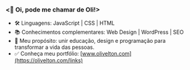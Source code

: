 ### <🖖 Oi, pode me chamar de Oli!>

- 🛠 Linguagens: JavaScript | CSS | HTML
- 📚 Conhecimentos complementares: Web Design | WordPress | SEO
- 🎯 Meu propósito: unir educação, design e programação para transformar a vida das pessoas.
- ✅ Conheça meu portfólio: [www.olivelton.com](https://olivelton.com/links)
